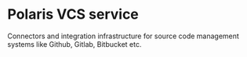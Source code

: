 # Polaris VCS service

Connectors and integration infrastructure for source code management systems like Github, Gitlab, Bitbucket etc. 
